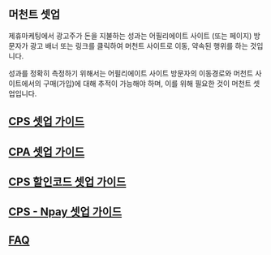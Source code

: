 ## 머천트 셋업

제휴마케팅에서 광고주가 돈을 지불하는 성과는 어필리에이트 사이트 (또는 페이지) 방문자가 광고 배너 또는 링크를 클릭하여 머천트 사이트로 이동, 약속된 행위를 하는 것입니다. 

성과를 정확히 측정하기 위해서는 어필리에이트 사이트 방문자의 이동경로와 머천트 사이트에서의 
구매(가입)에 대해 추적이 가능해야 하며, 이를 위해 필요한 것이 머천트 셋업입니다.

## [CPS 셋업 가이드](https://github.com/linkprice/MerchantSetup/tree/master/CPS)

## [CPA 셋업 가이드](https://github.com/linkprice/MerchantSetup/tree/master/CPA)

## [CPS 할인코드 셋업 가이드](https://github.com/linkprice/MerchantSetup/tree/master/CPS%20-%20Promo%20code)

## [CPS - Npay 셋업 가이드](https://github.com/linkprice/MerchantSetup/blob/master/CPS/README-Npay.md)

## [FAQ](https://github.com/linkprice/MerchantSetup/blob/master/FAQ.md)
